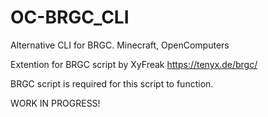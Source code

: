 # OC-BRGC_CLI
Alternative CLI for BRGC. Minecraft, OpenComputers

Extention for BRGC script by XyFreak https://tenyx.de/brgc/

BRGC script is required for this script to function.

WORK IN PROGRESS!
